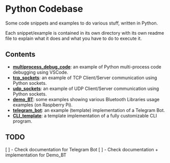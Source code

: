 # Python Codebase

Some code snippets and examples to do various stuff, written in Python.

Each snippet/example is contained in its own directory with its own
readme file to explain what it does and what you have to do to
execute it.

## Contents


* [**multiprocess_debug_code**](./multiprocess_debug_code): an example of Python multi-process code debugging using VSCode.
* [**tcp_sockets**](./tcp_sockets): an example of TCP Client/Server communication using Python sockets.
* [**udp_sockets**](./udp_sockets): an example of UDP Client/Server communication using Python sockets.
* [**demo_BT**](./demo_BT): some examples showing various Bluetooth Libraries usage examples (on Raspberry Pi).
* [**telegram_bot**](./telegram_bot): an example (template) implementation of a Telegram Bot.
* [**CLI_template**](./CLI_template): a template implementation of a fully customizable CLI program.

## TODO
[ ] - Check documentation for Telegram Bot
[ ] - Check documentation + implementation for Demo_BT
